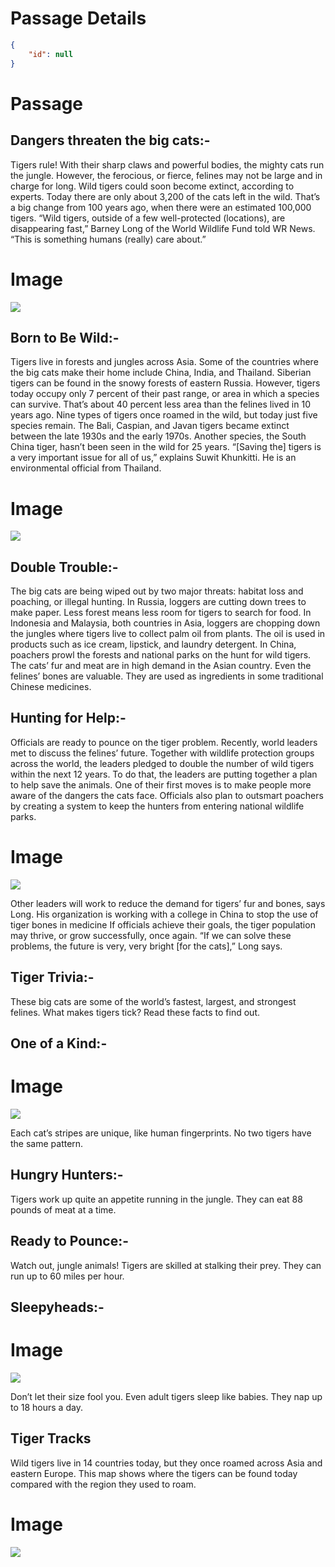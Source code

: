 # Passage Details
```json
{
    "id": null
}
```
# Passage

## Dangers threaten the big cats:-

Tigers rule! With their sharp claws and powerful bodies, the mighty cats run the jungle. However, the ferocious, or fierce, felines may not be large and in charge for long.
Wild tigers could soon become extinct, according to experts. Today there are only about 3,200 of the cats left in the wild. That’s a big change from 100 years ago, when there were an estimated 100,000 tigers.
“Wild tigers, outside of a few well-protected (locations), are disappearing fast,” Barney Long of the World Wildlife Fund told WR News. “This is something humans (really) care about.”

# Image
![](passage1/images/img1.jpg)

## Born to Be Wild:-

Tigers live in forests and jungles across Asia. Some of the countries where the big cats make their home include China, India, and Thailand. Siberian tigers can be found in the snowy forests of eastern Russia.
However, tigers today occupy only 7 percent of their past range, or area in which a species can survive. That’s about 40 percent less area than the felines lived in 10 years ago.
Nine types of tigers once roamed in the wild, but today just five species remain. The Bali, Caspian, and Javan tigers became extinct between the late 1930s and the early 1970s. Another species, the South China tiger, hasn’t been seen in the wild for 25 years.
“[Saving the] tigers is a very important issue for all of us,” explains Suwit Khunkitti. He is an environmental official from Thailand.

# Image
![](passage1/images/img2.jpg)

## Double Trouble:-

The big cats are being wiped out by two major threats: habitat loss and poaching, or illegal hunting. In Russia, loggers are cutting down trees to make paper. Less forest means less room for tigers to search for food.
In Indonesia and Malaysia, both countries in Asia, loggers are chopping down the jungles where tigers live to collect palm oil from plants. The oil is used in products such as ice cream, lipstick, and laundry detergent.
In China, poachers prowl the forests and national parks on the hunt for wild tigers. The cats’ fur and meat are in high demand in the Asian 
country. Even the felines’ bones are valuable. They are used as ingredients in some traditional Chinese medicines.

## Hunting for Help:-

Officials are ready to pounce on the tiger problem. Recently, world leaders met to discuss the felines’ future. Together with wildlife protection groups across the world, the leaders pledged to double the number of wild tigers within the next 12 years.
To do that, the leaders are putting together a plan to help save the animals. One of their first moves is to make people more aware of the dangers the cats face. Officials also plan to outsmart poachers by creating a system to keep the hunters from entering national wildlife parks.

# Image
![](passage1/images/img3.jpg)

Other leaders will work to reduce the demand for tigers’ fur and bones, says Long. His organization is working with a college in China to 
stop the use of tiger bones in medicine
If officials achieve their goals, the tiger population may thrive, or grow successfully, once again. “If we can solve these problems, the future is very, very bright [for the cats],” Long says.

## Tiger Trivia:-

These big cats are some of the world’s fastest, largest, and strongest felines. What makes tigers tick? Read these facts to find out.

## One of a Kind:-

# Image
![](passage1/images/img4.jpg)

Each cat’s stripes are unique, like human fingerprints. No two tigers have the same pattern.

## Hungry Hunters:-

Tigers work up quite an appetite running in the jungle. They can eat 88 pounds of meat at a time.

## Ready to Pounce:-

Watch out, jungle animals! Tigers are skilled at stalking their prey. They can run up to 60 miles per hour.

## Sleepyheads:-

# Image
![](passage1/images/img5.jpg)

Don’t let their size fool you. Even adult tigers sleep like babies. They nap up to 18 hours a day.

## Tiger Tracks

Wild tigers live in 14 countries today, but they once roamed across Asia and eastern Europe.
This map shows where the tigers can be found today compared with the region they used to roam.

# Image
![](passage1/images/img6.jpg)